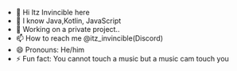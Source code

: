 - 👋 Hi Itz Invincible here
- 🌱 I know Java,Kotlin, JavaScript
- 💞️ Working on a private project..
- 📫 How to reach me @itz_invincible(Discord)
- 😄 Pronouns: He/him
- ⚡ Fun fact: You cannot touch a music but a music cam touch you

<!---
Inviincible/Inviincible is a ✨ special ✨ repository because its `README.md` (this file) appears on your GitHub profile.
You can click the Preview link to take a look at your changes.
--->
